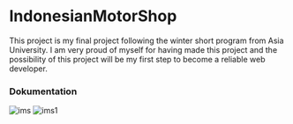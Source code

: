 # IndonesianMotorShop
This project is my final project following the winter short program from Asia University. I am very proud of myself for having made this project and the possibility of this project will be my first step to become a reliable web developer.

### Dokumentation
![ims](https://user-images.githubusercontent.com/50481665/120779824-acf9b180-c551-11eb-8920-01fee2eaecca.jpg)
![ims1](https://user-images.githubusercontent.com/50481665/120780523-6a84a480-c552-11eb-9cb5-bc6daa895c72.jpg)
